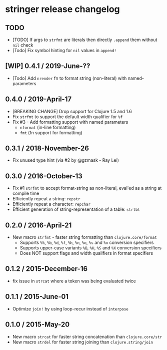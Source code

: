 # stringer release changelog

## TODO

- [TODO] If args to `strfmt` are literals then directly `.append` them without `nil` check
- [Todo] Fix symbol hinting for `nil` values in `append!`


## [WIP] 0.4.1 / 2019-June-??

- [Todo] Add `nrender` fn to format string (non-literal) with named-parameters


## 0.4.0 / 2019-April-17

- [BREAKING CHANGE] Drop support for Clojure 1.5 and 1.6
- Fix `strfmt` to support the default width qualifier for `%f`
- Fix #3 - Add formatting support with named parameters
  - `nformat` (in-line formatting)
  - `fmt`     (fn support for formatting)


## 0.3.1 / 2018-November-26

- Fix unused type hint (via #2 by @gzmask - Ray Lei)


## 0.3.0 / 2016-October-13

- Fix #1 `strfmt` to accept format-string as non-literal, eval'ed as a string at compile time
- Efficiently repeat a string: `repstr`
- Efficiently repeat a character: `repchar`
- Efficient generation of string-representation of a table: `strtbl`


## 0.2.0 / 2016-April-21

- New macro `strfmt` - faster string formatting than `clojure.core/format`
  - Supports `%%`, `%b`, `%d`, `%f`, `%h`, `%n`, `%o`, `%s` and `%x` conversion specifiers
  - Supports upper-case variants `%B`, `%H`, `%S` and `%X` conversion specifiers
  - Does NOT support flags and width qualifiers in format specifiers


## 0.1.2 / 2015-December-16

- fix issue in `strcat` where a token was being evaluated twice


## 0.1.1 / 2015-June-01

- Optimize `join!` by using loop-recur instead of `interpose`


## 0.1.0 / 2015-May-20

- New macro `strcat` for faster string concatenation than `clojure.core/str`
- New macro `strdel` for faster string joining than `clojure.string/join`
